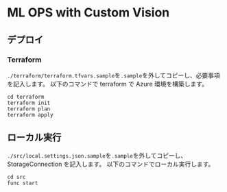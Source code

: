 # ML OPS with Custom Vision

## デプロイ

### Terraform

`./terraform/terraform.tfvars.sample`を`.sample`を外してコピーし、必要事項を記入します。
以下のコマンドで terraform で Azure 環境を構築します。

```
cd terraform
terraform init
terraform plan
terraform apply
```

## ローカル実行

`./src/local.settings.json.sample`を`.sample`を外してコピーし、StorageConnection を記入します。
以下のコマンドでローカル実行します。

```
cd src
func start
```
